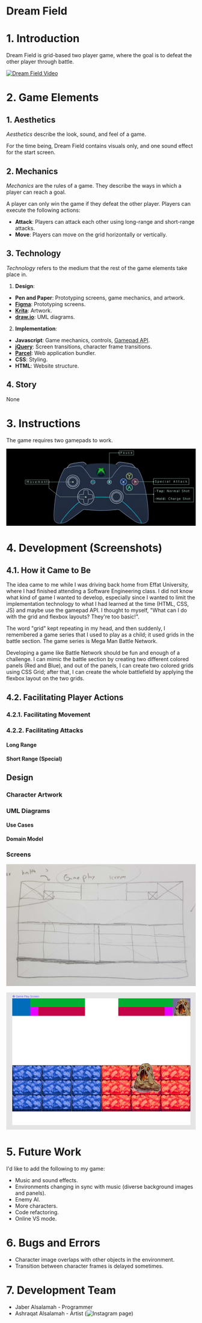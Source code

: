 # Dream Field
# 1. Introduction
Dream Field is grid-based two player game, where the goal is to defeat the other player through battle.

[![Dream Field Video](/Images/Screenshots/Dream-Field-Gameplay.gif)](https://www.youtube.com/watch?v=cC_-I8DO8Rk "Click here to watch a video!")



# 2. Game Elements
## 1. Aesthetics
*Aesthetics* describe the look, sound, and feel of a game.

For the time being, Dream Field contains visuals only, and one sound effect for the start screen.

## 2. Mechanics
*Mechanics* are the rules of a game. They describe the ways in which a player can reach a goal.

A player can only win the game if they defeat the other player. Players can execute the following actions:
* **Attack**: Players can attack each other using long-range and short-range attacks.
* **Move**: Players can move on the grid horizontally or vertically.




## 3. Technology
*Technology* refers to the medium that the rest of the game elements take place in.
1. **Design**: 
 * **Pen and Paper**: Prototyping screens, game mechanics, and artwork.
 * [**Figma**](): Prototyping screens.
 * [**Krita**](https://krita.org/en/): Artwork.
 * [**draw.io**](https://drawio-app.com/): UML diagrams.
 
2. **Implementation**:
 * **Javascript**: Game mechanics, controls, [Gamepad API](https://developer.mozilla.org/en-US/docs/Web/API/Gamepad_API/Using_the_Gamepad_API "Gamepad API").
 * [**jQuery**](https://jquery.com/ "**jQuery**"): Screen transitions, character frame transitions.
 * [**Parcel**](https://parceljs.org/): Web application bundler.
 * **CSS**: Styling.
 * **HTML**: Website structure.


## 4. Story
None
# 3. Instructions
The game requires two gamepads to work.

![Controller Layout](/Images/Screenshots/Controller_Layout.PNG "Controller Layout")


# 4. Development (Screenshots)
## 4.1. How it Came to Be
The idea came to me while I was driving back home from Effat University, where I had finished attending a Software Engineering class. I did not know what kind of game I wanted to develop, especially since I wanted to limit the implementation technology to what I had learned at the time (HTML, CSS, JS) and maybe use the gamepad API. I thought to myself, "What can I do with the grid and flexbox layouts? They're too basic!". 

The word "grid" kept repeating in my head, and then suddenly, I remembered a game series that I used to play as a child; it used grids in the battle section. The game series is Mega Man Battle Network. 

Developing a game like Battle Network should be fun and enough of a challenge. I can mimic the battle section by creating two different colored panels (Red and Blue), and out of the panels, I can create two colored grids using CSS Grid; after that, I can create the whole battlefield by applying the flexbox layout on the two grids.

## 4.2. Facilitating Player Actions
### 4.2.1. Facilitating Movement
### 4.2.2. Facilitating Attacks
#### Long Range
#### Short Range (Special)
## Design
### Character Artwork
### UML Diagrams
#### Use Cases
#### Domain Model
### Screens
![Paper wireframe](/Images/Screenshots/Wireframes/Gameplay%20Wireframe.jpg)

![Figma wireframe](/Images/Screenshots/Wireframes/Fleshed%20out%20wireframe.PNG)

# 5. Future Work
I'd like to add the following to my game:
* Music and sound effects.
* Environments changing in sync with music (diverse background images and panels).
* Enemy AI.
* More characters.
* Code refactoring.
* Online VS mode.

# 6. Bugs and Errors
* Character image overlaps with other objects in the environment.
* Transition between character frames is delayed sometimes.

# 7. Development Team
* Jaber Alsalamah - Programmer
* Ashraqat Alsalamah - Artist (![Instagram page](https://www.instagram.com/ninja_jumipy2011/))
